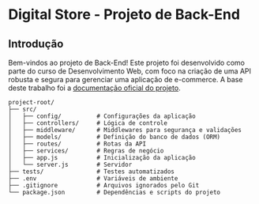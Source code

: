 # Digital Store - Projeto de Back-End

## Introdução

Bem-vindos ao projeto de Back-End! Este projeto foi desenvolvido como parte do curso de Desenvolvimento Web, com foco na criação de uma API robusta e segura para gerenciar uma aplicação de e-commerce. A base deste trabalho foi a [documentação oficial do projeto](https://github.com/digitalcollegebr/projeto-backend).



```plaintext
project-root/
├── src/
│   ├── config/          # Configurações da aplicação
│   ├── controllers/     # Lógica de controle
│   ├── middleware/      # Middlewares para segurança e validações
│   ├── models/          # Definição do banco de dados (ORM)
│   ├── routes/          # Rotas da API
│   ├── services/        # Regras de negócio
│   ├── app.js           # Inicialização da aplicação
│   └── server.js        # Servidor
├── tests/               # Testes automatizados
├── .env                 # Variáveis de ambiente
├── .gitignore           # Arquivos ignorados pelo Git
└── package.json         # Dependências e scripts do projeto
```


